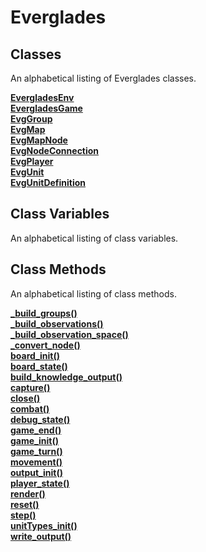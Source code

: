 # Everglades

## Classes
An alphabetical listing of Everglades classes.

[**EvergladesEnv**](./Classes/EvergladesEnv.md)  
[**EvergladesGame**](./Classes/EvergladesGame.md)  
[**EvgGroup**](./Classes/EvgGroup.md)  
[**EvgMap**](./Classes/EvgMap.md)  
[**EvgMapNode**](./Classes/EvgMapNode.md)  
[**EvgNodeConnection**](./Classes/EvgNodeConnection.md)  
[**EvgPlayer**](./Classes/EvgPlayer.md)  
[**EvgUnit**](./Classes/EvgUnit.md)  
[**EvgUnitDefinition**](./Classes/EvgUnitDefinition.md)  

## Class Variables
An alphabetical listing of class variables.



## Class Methods
An alphabetical listing of class methods.

[**_build_groups()**](./Methods/_build_groups().md)  
[**_build_observations()**](./Methods/_build_observations().md)  
[**_build_observation_space()**](./Methods/_build_observation_space().md)  
[**_convert_node()**](./Methods/_convert_node().md)  
[**board_init()**](./Methods/board_init().md)  
[**board_state()**](./Methods/board_state().md)  
[**build_knowledge_output()**](./Methods/build_knowledge_output().md)  
[**capture()**](./Methods/capture().md)  
[**close()**](./Methods/close().md)  
[**combat()**](./Methods/combat().md)  
[**debug_state()**](./Methods/debug_state().md)  
[**game_end()**](./Methods/game_end().md)  
[**game_init()**](./Methods/game_init().md)  
[**game_turn()**](./Methods/game_turn().md)  
[**movement()**](./Methods/movement().md)  
[**output_init()**](./Methods/output_init().md)  
[**player_state()**](./Methods/player_state().md)  
[**render()**](./Methods/render().md)  
[**reset()**](./Methods/reset().md)  
[**step()**](./Methods/step().md)  
[**unitTypes_init()**](./Methods/unitTypes_init().md)  
[**write_output()**](./Methods/write_output().md)  